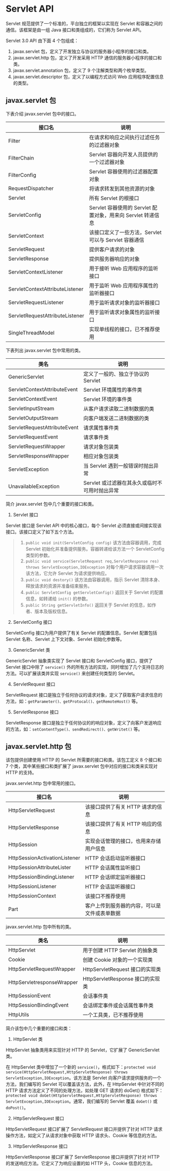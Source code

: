 # Servlet API
Servlet 规范提供了一个标准的，平台独立的框架以实现在 Servlet 和容器之间的通信。该框架是由一组 Java 接口和类组成的，它们称为 Servlet API。

Servlet 3.0 API 由下面 4 个包组成：
1. javax.servlet 包，定义了开发独立与协议的服务器小程序的接口和类。
2. javax.servlet.http 包，定义了开发采用 HTTP 通信的服务器小程序的接口和类。
3. javax.servlet.annotation 包，定义了 9 个注解类型和两个枚举类型。
4. javax.servlet.descriptor 包，定义了以编程方式访问 Web 应用程序配置信息的类型。

## javax.servlet 包
下表介绍 javax.servlet 包中的接口。<br/>

|接口名|说明|
|-|-|
|Filter|在请求和响应之间执行过滤任务的过滤器对象|
|FilterChain|Servlet 容器向开发人员提供的一个过滤器对象|
|FilterConfig|Servlet 容器使用的过滤器配置对象|
|RequestDispatcher|将请求转发到其他资源的对象|
|Servlet|所有 Servlet 的根接口|
|ServletConfig|Servlet 容器使用的 Servlet 配置对象，用来向 Servlet 转递信息|
|ServletContext|该接口定义了一些方法，Servlet 可以与 Servlet 容器通信|
|ServletRequest|提供客户请求的对象|
|ServletResponse|提供服务器响应的对象|
|ServletContextListener|用于接听 Web 应用程序的监听接口|
|ServletContextAttributeListener|用于监听 Web 应用程序属性的监听器接口|
|ServletRequestListener|用于监听请求对象的监听器接口|
|ServletRequestAttributeListener|用于监听请求对象属性的监听接口|
|SingleThreadModel|实现单线程的接口，已不推荐使用|

下表列出 javax.servlet 包中常用的类。
<br/>

|类名|说明|
|-|-|
|GenericServlet|定义了一般的、独立于协议的 Servlet|
|ServletContextAttributeEvent|Servlet 环境属性的事件类|
|ServletContextEvent|Servlet 环境的事件类|
|ServletInputStream|从客户请求读取二进制数据的类|
|ServletOutputStream|向客户端发送二进制数据的类|
|ServletRequestAttributeEvent|请求属性事件类|
|ServletRequestEvent|请求事件类|
|ServletRequestWrapper|请求对象包装类|
|ServletResponseWrapper|相应对象包装类|
|ServletException|当 Servlet 遇到一般错误时抛出异常|
|UnavailableException|Servlet 或过滤器在其永久或临时不可用时抛出异常|

简介 javax.servlet 包中几个重要的接口和类。

1. Servlet 接口

  Servlet 接口是 Servlet API 中的核心接口，每个 Servlet 必须直接或间接实现该接口。该接口定义了如下五个方法。
  >1. `public void init(ServletConfig config)` 该方法由容器调用，完成 Servlet 初始化并准备提供服务。容器转递给该方法一个 ServletConfig 类型的参数。
  >2. `public void service(ServletRequest req,ServletResponse res) throws ServletException,IOException` 对每个用户请求容器调用一次该方法，它允许 Servlet 为请求提供响应。
  >3. `public void destory()` 该方法由容器调用，指示 Servlet 清除本身、释放请求的资源并准备结束服务。
  >4. `public ServletConfig getServletConfig()` 返回关于 Servlet 的配置信息，如转递给 `init()` 的参数。
  >5. `public String getServletInfo()`  返回关于 Servlet 的信息，如作者、版本及版权信息。

2. ServletConfig 接口

  ServletConfig 接口为用户提供了有关 Servlet 的配置信息。Servlet 配置包括 Servlet 名称、Servlet 上下文对象、Servlet 初始化参数等。

3. GenericServlet 类

  GenericServlet 抽象类实现了 Servlet 接口和 ServletConfig 接口，提供了 Servlet 接口中除了 `service()` 外的所有方法的实现，同时增加了几个支持日志的方法。可以扩展该类并实现 `service()` 来创建任何类型的 Servlet。

4. ServletRequest 接口

  ServletRequest 接口是独立于任何协议的请求对象，定义了获取客户请求信息的方法，如：`getParameter()、getProtocal()、getRemoteHost()` 等。

5. ServletResponse 接口

  ServletResponse 接口是独立于任何协议的的响应对象，定义了向客户发送响应的方法，如：`setContentType()、sendRedirect()、getWritet()` 等。

## javax.servlet.http 包
该包提供创建使用 HTTP 的 Servlet 所需要的接口和类。该包工定义 8 个接口和 7 个类，其中某些接口和类扩展了 javax.servlet 包中对应的接口和类来实现对 HTTP 的支持。

javax.servlet.http 包中常用的接口。<br/>

|接口名|说明|
|-|-|
|HttpServletRequest|该接口提供了有关 HTTP 请求的信息|
|HttpServletResponse|该接口提供了有关 HTTP 响应的信息|
|HttpSession|实现会话管理的接口，也用来存储用户信息|
|HttpSessionActivationListener|HTTP 会话启动监听器接口|
|HttpSessionAttributeLister|HTTP 会话属性监听接口|
|HttpSessionBindingListener|HTTP 会话绑定监听器接口|
|HttpSessionListener|HTTP 会话监听器接口|
|HttpSessionContext|该接口不推荐使用|
|Part|客户上传到服务器的内容，可以是文件或表单数据|

javax.servlet.http 包中所有的类。<br/>

|类名|说明|
|-|-|
|HttpServlet|用于创建 HTTP Servlet 的抽象类|
|Cookie|创建 Cookie 对象的一个实现类|
|HttpServletRequestWrapper|HttpServletRequest 接口的实现类|
|HttpServletresponseWrapper|HttpServletResponse 接口的实现类|
|HttpSessionEvent|会话事件类|
|HttpSessionBindingEvent|会话绑定事件或会话属性事件类|
|HttpUtils|一个工具类，已不推荐使用|

简介该包中几个重要的接口和类：
1. HttpServlet 类

  HttpServlet 抽象类用来实现针对 HTTP 的 Servlet，它扩展了 GenericServlet 类。

  在 HttpServlet 类中增加了一个新的 `service()`，格式如下：`protected void service(HttpServletRequest,HttpServletResponse) throws ServletException,IOException`。该方法是 Servlet 向客户请求提供服务的一个方法，我们编写的 Servlet 可以覆盖该方法，此外，在 HttpServlet 中针对不同的 HTTP 请求方法定义了不同的处理方法，如处理 GET 请求的 doGet() 格式如下：`protected void doGet(HttpServletRequest,HttpServletResponse) throws ServletException,IOException`。通常，我们编写的 Servlet 覆盖 `doGet()` 或 `doPost()`。

2. HttpServletRequest 接口

  HttpServletRequest 接口扩展了 ServletRequest 接口并提供了针对 HTTP 请求操作方法，如定义了从请求对象中获取 HTTP 请求头、Cookie 等信息的方法。

3. HttpServletResponse 接口

  HttpServletResponse 接口扩展了 ServletResponse 接口并提供了针对 HTTP 的发送响应方法。它定义了为响应设置的如 HTTP 头，Cookie 信息的方法。
